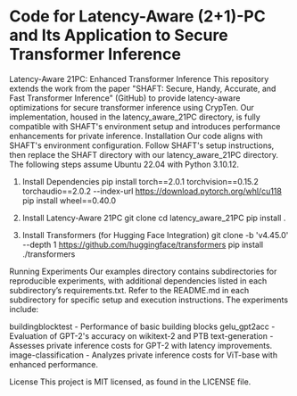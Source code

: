 # Code for Latency-Aware (2+1)-PC and Its Application to Secure Transformer Inference
Latency-Aware 21PC: Enhanced Transformer Inference
This repository extends the work from the paper "SHAFT: Secure, Handy, Accurate, and Fast Transformer Inference" (GitHub) to provide latency-aware optimizations for secure transformer inference using CrypTen. Our implementation, housed in the latency_aware_21PC directory, is fully compatible with SHAFT's environment setup and introduces performance enhancements for private inference.
Installation
Our code aligns with SHAFT's environment configuration. Follow SHAFT's setup instructions, then replace the SHAFT directory with our latency_aware_21PC directory. The following steps assume Ubuntu 22.04 with Python 3.10.12.

1. Install Dependencies
pip install torch==2.0.1 torchvision==0.15.2 torchaudio==2.0.2 --index-url https://download.pytorch.org/whl/cu118
pip install wheel==0.40.0

2. Install Latency-Aware 21PC
git clone <your-repository-url>
cd latency_aware_21PC
pip install .

3. Install Transformers (for Hugging Face Integration)
git clone -b 'v4.45.0' --depth 1 https://github.com/huggingface/transformers
pip install ./transformers

Running Experiments
Our examples directory contains subdirectories for reproducible experiments, with additional dependencies listed in each subdirectory’s requirements.txt. Refer to the README.md in each subdirectory for specific setup and execution instructions. The experiments include:

buildingblocktest - Performance of basic building blocks
gelu_gpt2acc - Evaluation of GPT-2's accuracy on wikitext-2 and PTB
text-generation - Assesses private inference costs for GPT-2 with latency improvements.
image-classification - Analyzes private inference costs for ViT-base with enhanced performance.



License
This project is MIT licensed, as found in the LICENSE file.
